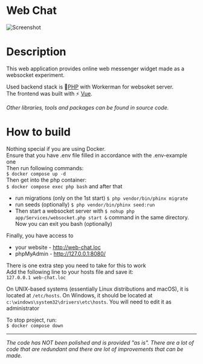 ﻿# Web Chat

![Screenshot](https://i.ibb.co/2jVpnKD/image-2023-08-05-19-06-55.png)

# Description
This web application provides online web messenger widget made as a websocket experiment.

Used backend stack is 🐘[PHP](https://www.php.net/) with Workerman for websoket server.\
The frontend was built with ⚡️ [Vue](https://vuejs.org/).

_Other libraries, tools and packages can be found in source code._

# How to build
Nothing special if you are using Docker.\
Ensure that you have .env file filled in accordance with the .env-example one\
Then run following commands:\
```$ docker compose up -d```\
Then get into the php container:\
```$ docker compose exec php bash``` and after that
- run migrations (only on the 1st start)  ```$ php vendor/bin/phinx migrate```
- run seeds (optionally) ```$ php vendor/bin/phinx seed:run```
- Then start a websocket server with
```$ nohup php app/Services/websocket.php start &``` command in the same directory.\
Now you can exit you bash (optionally)

Finally, you have access to
- your website - http://web-chat.loc
- phpMyAdmin - http://127.0.0.1:8080/

There is one extra step you need to take for this to work\
Add the following line to your hosts file and save it:\
```127.0.0.1 web-chat.loc```

On UNIX-based systems (essentially Linux distributions and macOS), it is located at ```/etc/hosts```. On Windows, it should be located at ```c:\windows\system32\drivers\etc\hosts```. You will need to edit it as administrator

To stop project, run:\
```$ docker compose down```
___
_The code has NOT been polished and is provided "as is". There are a lot of code that are redundant and there are lot of improvements that can be made._
